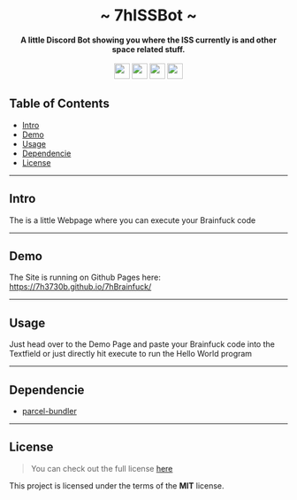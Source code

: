 <div align="center">
    <h1>~ 7hISSBot ~</h1>
    <strong>
        A little Discord Bot showing you where the ISS currently is and other space related stuff.
    </strong><br/><br/>
    <img height="28" src="https://img.shields.io/github/license/7h3730B/7hBrainfuck?style=for-the-badge">
    <img height="28" src="https://img.shields.io/github/repo-size/7h3730B/7hBrainfuck?style=for-the-badge">
    <img height="28" src="https://img.shields.io/github/stars/7h3730B/7hBrainfuck?style=for-the-badge">
    <img height="28" src="https://forthebadge.com/images/badges/built-with-love.svg">

</div>  

## Table of Contents  

* [Intro](#intro) 
* [Demo](#demo)  
* [Usage](#usage) 
* [Dependencie](#dependencie)  
* [License](#license)
---
## Intro
The is a little Webpage where you can execute your Brainfuck code  

---
## Demo
The Site is running on Github Pages here: https://7h3730b.github.io/7hBrainfuck/  

---
## Usage
Just head over to the Demo Page and paste your Brainfuck code into the Textfield or just directly hit execute to run the Hello World program

---
## Dependencie
- [parcel-bundler](https://www.npmjs.com/package/discord.js)  
---
## License
> You can check out the full license [here](https://github.com/7h3730B/7hISSBot/blob/master/LICENSE)   

This project is licensed under the terms of the **MIT** license.